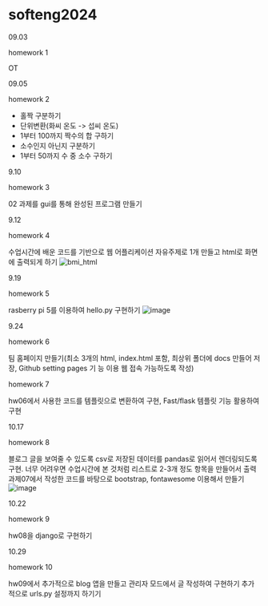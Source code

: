# softeng2024

09.03

  homework 1

  OT

09.05

  homework 2
  - 홀짝 구분하기
  - 단위변환(화씨 온도 -> 섭씨 온도)
  - 1부터 100까지 짝수의 합 구하기
  - 소수인지 아닌지 구분하기
  - 1부터 50까지 수 중 소수 구하기

9.10

  homework 3

  02 과제를 gui를 통해 완성된 프로그램 만들기

9.12

  homework 4

  수업시간에 배운 코드를 기반으로 웹 어플리케이션 자유주제로 1개 만들고 html로 화면에 출력되게 하기
  ![bmi_html](https://github.com/user-attachments/assets/58c2b9d6-70d3-46d5-90d6-f0af44e8bac3)


9.19

  homework 5

  rasberry pi 5를 이용하여 hello.py 구현하기
  ![image](https://github.com/user-attachments/assets/9f0465d3-aa85-41c6-b8f3-b22cd648a444)

9.24

  homework 6

  팀 홈페이지 만들기(최소 3개의 html, index.html 포함, 최상위 폴더에 docs 만들어 저장, Github setting pages 기
  능 이용 웹 접속 가능하도록 작성)

  homework 7

  hw06에서 사용한 코드를 템플릿으로 변환하여 구현, Fast/flask 템플릿 기능 활용하여 구현

10.17

  homework 8

  블로그 글을 보여줄 수 있도록 csv로 저장된 데이터를 pandas로 읽어서 렌더링되도록 구현. 너무 어려우면
  수업시간에 본 것처럼 리스트로 2-3개 정도 항목을 만들어서 출력
  과제07에서 작성한 코드를 바탕으로 bootstrap, fontawesome 이용해서 만들기
  ![image](https://github.com/user-attachments/assets/05f77ddd-a181-42c9-99ee-493d3238fefe)

  
10.22

  homework 9

  hw08을 django로 구현하기

10.29

  homework 10

  hw09에서 추가적으로 blog 앱을 만들고 관리자 모드에서 글 작성하여 구현하기 추가적으로 urls.py 설정까지 하기기
